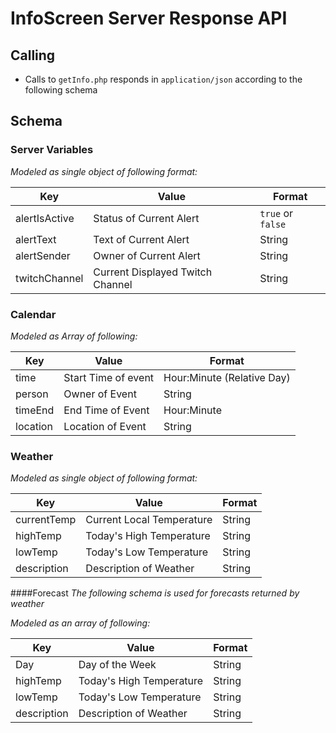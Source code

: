 # InfoScreen Server Response API

## Calling
* Calls to `getInfo.php` responds in `application/json` according to the following schema

## Schema
### Server Variables
*Modeled as single object of following format:*

Key | Value | Format
--- | --- | ---
alertIsActive | Status of Current Alert | `true` or `false`
alertText | Text of Current Alert | String
alertSender | Owner of Current Alert | String
twitchChannel | Current Displayed Twitch Channel | String

### Calendar
*Modeled as Array of following:*

Key | Value | Format
--- | --- | ---
time | Start Time of event | Hour:Minute (Relative Day)
person | Owner of Event | String
timeEnd | End Time of Event | Hour:Minute
location | Location of Event | String

### Weather
*Modeled as single object of following format:*

Key | Value | Format
--- | --- | ---
currentTemp | Current Local Temperature | String
highTemp | Today's High Temperature | String
lowTemp | Today's Low Temperature | String
description | Description of Weather | String

####Forecast
*The following schema is used for forecasts returned by weather*

*Modeled as an array of following:*

Key | Value | Format
--- | --- | ---
Day | Day of the Week | String
highTemp | Today's High Temperature | String
lowTemp | Today's Low Temperature | String
description | Description of Weather | String
